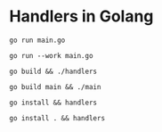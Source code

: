 # Handlers in Golang

`go run main.go`

`go run --work main.go`

`go build && ./handlers`

`go build main && ./main`

`go install && handlers`

`go install . && handlers`
